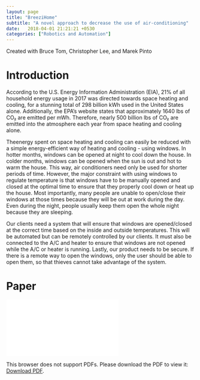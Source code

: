 ```yaml
---
layout: page
title: "BreeziHome"
subtitle: "A novel approach to decrease the use of air-conditioning"
date:   2018-04-01 21:21:21 +0530
categories: ["Robotics and Automation"]
---
```


Created with Bruce Tom, Christopher Lee, and Marek Pinto

# Introduction
According to the U.S. Energy Information Administration (EIA), 21% of all household energy usage in 2017 was directed towards space heating and cooling, for a stunning total of 298 billion kWh used in the United States alone. Additionally, the EPA’s website states that approximately 1640 lbs of CO₂ are emitted per mWh. Therefore, nearly 500 billion lbs of CO₂ are emitted into the atmosphere each year from space heating and cooling alone. 

Theenergy spent on space heating and cooling can easily be reduced with a simple energy-efficient way of heating and cooling - using windows. In hotter months, windows can be opened at night to cool down the house. In colder months, windows can be opened when the sun is out and hot to warm the house. This way, air conditioners need only be used for shorter periods of time. 
However, the major constraint with using windows to regulate temperature is that windows have to be manually opened and closed at the optimal time to ensure that they properly cool down or heat up the house. Most importantly, many people are unable to open/close their windows at those times because they will be out at work during the day. Even during the night, people usually keep them open the whole night because they are sleeping. 

Our clients need a system that will ensure that windows are opened/closed at the correct time based on the inside and outside temperatures. This will be automated but can be remotely controlled by our clients. It must also be connected to the A/C and heater to ensure that windows are not opened while the A/C or heater is running. Lastly, our product needs to be secure. If there is a remote way to open the windows, only the user should be able to open them, so that thieves cannot take advantage of the system.

# Paper
<object data="{{'/assets/pdf/(NEDC2018)Paper.pdf' | prepend: site.baseurl}}" type="application/pdf" width="800px" height="1100px">
    <embed src="{{'/assets/pdf/(NEDC2018)Paper.pdf' | prepend: site.baseurl}}">
        <p>This browser does not support PDFs. Please download the PDF to view it: <a href="{{'/assets/pdf/(NEDC2018)Paper.pdf' | prepend: site.baseurl}}">Download PDF</a>.</p>
    </embed>
</object>